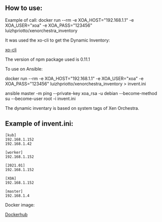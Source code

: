 ## How to use:

Example of call: docker run --rm -e XOA_HOST="192.168.1.1" -e XOA_USER="xoa" -e XOA_PASS="123456" luizhpriotto/xenorchestra_inventory

It was used the xo-cli to get the Dynamic Inventory:

[xo-cli](https://github.com/vatesfr/xen-orchestra/tree/master/packages/xo-cli)

The version of npm package used is 0.11.1

To use on Ansible:

docker run --rm -e XOA_HOST="192.168.1.1" -e XOA_USER="xoa" -e XOA_PASS="123456" luizhpriotto/xenorchestra_inventory > invent.ini

ansible master -m ping --private-key xoa_rsa -u debian --become-method su --become-user root -i invent.ini

The dynamic inventary is based on system tags of Xen Orchestra.

## Example of invent.ini:

```
[kub]
192.168.1.152
192.168.1.42

[worker]
192.168.1.152

[2021.01]
192.168.1.152

[XOA]
192.168.1.152

[master]
192.168.1.4
```

Docker image:

[Dockerhub](https://hub.docker.com/r/luizhpriotto/xenorchestra_inventory)






